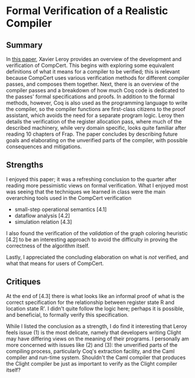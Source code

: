 # Formal Verification of a Realistic Compiler

## Summary
In [this paper](./paper.pdf), Xavier Leroy provides an overview of the
development and verification of CompCert. This begins with exploring some
equivalent definitions of what it means for a compiler to be verified; this is
relevant because CompCert uses various verification methods for different
compiler passes, and composes them together.
Next, there is an overview of the compiler passes and a breakdown of how much
Coq code is dedicated to the passes' formal specifications and proofs.
In addition to the formal methods, however, Coq is also used as the programming
language to write the compiler, so the compiler functions are first-class
citizens to the proof assistant, which avoids the need for a separate program
logic. Leroy then details the verification of the register allocation pass, where
much of the described machinery, while very domain specific, looks quite
familiar after reading 10 chapters of Frap. The paper concludes by describing
future goals and elaborating on the unverified parts of the compiler, with
possible consequences and mitigations.

## Strengths
I enjoyed this paper; it was a refreshing conclusion to the quarter after
reading more pessimistic views on formal verification. What I enjoyed most was
seeing that the techniques we learned in class were the main overarching tools
used in the CompCert verification

- small-step operational semantics [4.1]
- dataflow analysis [4.2]
- simulation relation [4.3]

I also found the verification of the *validation* of the graph coloring
heuristic [4.2] to be an interesting approach to avoid the difficulty in proving
the correctness of the algorithm itself.

Lastly, I appreciated the concluding elaboration on what is *not* verified, and
what that means for users of CompCert.

## Critiques
At the end of [4.3] there is what looks like an informal proof of what is the
correct specification for the relationship between register state R and location
state R'. I didn't quite follow the logic here; perhaps it is possible, and
beneficial, to formally verify this specification.

While I listed the conclusion as a strength, I do find it interesting that
Leroy feels issue (1) is the most delicate, namely that developers writing
Clight may have differing views on the meaning of their programs. I personally
am more concerned with issues like (2) and (3): the unverified parts of the
compiling process, particularly Coq's extraction facility, and the Caml compiler
and run-time system. Shouldn't the Caml compiler that produces the Clight
compiler be just as important to verify as the Clight compiler itself?
